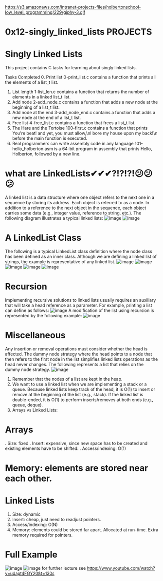 https://s3.amazonaws.com/intranet-projects-files/holbertonschool-low_level_programming/229/giphy-3.gif
# 0x12-singly_linked_lists PROJECTS 
# Singly Linked Lists
This project contains C tasks for learning about singly linked lists.

Tasks Completed
 0. Print list
0-print_list.c contains a function that prints all the elements of a list_t list.
 1. List length
1-list_len.c contains a function that returns the number of elements in a linked list_t list.
 2. Add node
2-add_node.c contains a function that adds a new node at the beginning of a list_t list.
 3. Add node at the end
3-add_node_end.c contains a function that adds a new node at the end of a list_t list.
 4. Free list
4-free_list.c contains a function that frees a list_t list.
 5. The Hare and the Tortoise
100-first.c contains a function that prints You're beat! and yet, you must allow,\nI bore my house upon my back!\n before the main function is executed.
 6. Real programmers can write assembly code in any language
101-hello_holberton.asm is a 64-bit program in assembly that prints Hello, Holberton, followed by a new line.

# what are LinkedLists✔✔✔⁈⁈⁈😕😕😕
A linked list is a data structure where one object refers to the next one in a sequence by storing its address. Each object is referred to as a node. In addition to a reference to the next object in the sequence, each object carries some data (e.g., integer value, reference to string, etc.). The following diagram illustrates a typical linked lists:
![image](https://user-images.githubusercontent.com/99494058/164386228-b9010e82-8398-4061-a9cd-2e43d8ff0319.png)
![image](https://user-images.githubusercontent.com/99494058/164386379-3f5953d2-c12d-47f8-8e9e-47e4f1517827.png)
# A LinkedList Class
The following is a typical LinkedList class definition where the node class has been defined as an inner class. Although we are defining a linked list of strings, the example is representative of any linked list.
![image](https://user-images.githubusercontent.com/99494058/164386455-2787d27a-f410-40cf-a950-2a4945b0d205.png)
![image](https://user-images.githubusercontent.com/99494058/164386527-3b71a543-ce18-4805-8594-78e6d0d09a8b.png)
![image](https://user-images.githubusercontent.com/99494058/164386610-00be63f1-d5cb-4e4f-abdc-8256039d3ecc.png)
![image](https://user-images.githubusercontent.com/99494058/164386713-713e492a-8c86-47f7-a88d-20bd1af8488b.png)
![image](https://user-images.githubusercontent.com/99494058/164386785-99913952-2c21-416a-9543-41e2839b47dc.png)
# Recursion

Implementing recursive solutions to linked lists usually requires an auxiliary that will take a head reference as a parameter. For example, printing a list can define as follows:
![image](https://user-images.githubusercontent.com/99494058/164386944-83320270-b6e8-44b1-a096-48a9fdca6fd3.png)
A modification of the list using recursion is represented by the following example:
![image](https://user-images.githubusercontent.com/99494058/164387016-d24cc5ba-5f5b-4330-a227-371c2d80138c.png)
# Miscellaneous

Any insertion or removal operations must consider whether the head is affected. The dummy node strategy where the head points to a node that then refers to the first node in the list simplifies linked lists operations as the head never changes. The following represents a list that relies on the dummy node strategy.
![image](https://user-images.githubusercontent.com/99494058/164387108-f2209a41-1434-477b-9fd6-6825d214b61f.png)
1. Remember that the nodes of a list are kept in the heap.
2. We want to use a linked list when we are implementing a stack or a queue. Because linked lists keep track of the head, it is O(1) to insert or remove at the beginning of the list (e.g., stack). If the linked list is double-ended, it is O(1) to perform inserts/removes at both ends (e.g., queue, deque).
3. Arrays vs Linked Lists:
# Arrays

. Size: fixed
. Insert: expensive, since new space has to be created and existing elements have to be shifted.
. Access/indexing: O(1)
# Memory: elements are stored near each other.

# Linked Lists

1. Size: dynamic
2. Insert: cheap, just need to readjust pointers.
3. Access/indexing: O(N)
4.  Memory: elements could be stored far apart. Allocated at run-time. Extra memory required for pointers.
# Full Example
![image](https://user-images.githubusercontent.com/99494058/164387481-fc7a7957-fd20-481f-a060-0c99277bff31.png)
![image](https://user-images.githubusercontent.com/99494058/164387570-8ff78a24-d995-4351-8eda-f714f3fe32e4.png)
for further lecture see  https://www.youtube.com/watch?v=udapt4FGY20&t=130s
